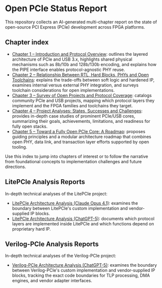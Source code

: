 # Open PCIe Status Report

This repository collects an AI-generated multi-chapter report on the state of open-source PCI Express (PCIe) development across FPGA platforms.

## Chapter index
- [Chapter 1 – Introduction and Protocol Overview](chapter1.md): outlines the layered architecture of PCIe and USB 3.x, highlights shared physical mechanisms such as 8b/10b and 128b/130b encoding, and explains how the PIPE interface enables protocol-agnostic PHY reuse.
- [Chapter 2 – Relationship Between RTL, Hard Blocks, PHYs and Open Toolchains](chapter2.md): explains the trade-offs between soft logic and hardened IP, examines internal versus external PHY integration, and surveys toolchain considerations for open implementations.
- [Chapter 3 – Survey of Open Projects and Protocol Coverage](chapter3.md): catalogs community PCIe and USB projects, mapping which protocol layers they implement and the FPGA families and toolchains they target.
- [Chapter 4 – Project Analyses: States, Successes and Challenges](chapter4.md): provides in-depth case studies of prominent PCIe/USB cores, summarizing their goals, achievements, limitations, and readiness for fully open stacks.
- [Chapter 5 – Toward a Fully Open PCIe Core: A Roadmap](chapter5.md): proposes guiding principles and a modular architecture roadmap that combines open PHY, data link, and transaction layer efforts supported by open tooling.

Use this index to jump into chapters of interest or to follow the narrative from foundational concepts to implementation challenges and future directions.

## LitePCIe Analysis Reports

In-depth technical analyses of the LitePCIe project:
- [LitePCIe Architecture Analysis (Claude Opus 4.1)](litepcie-analysis-claude-opus-4-1.md): examines the boundary between LitePCIe's custom implementation and vendor-supplied IP blocks.
- [LitePCIe Architecture Analysis (ChatGPT-5)](litepcie-analysis-chatgpt5.md): documents which protocol layers are implemented inside LitePCIe and which functions depend on proprietary hard IP.

## Verilog-PCIe Analysis Reports

In-depth technical analyses of the Verilog-PCIe project:
- [Verilog-PCIe Architecture Analysis (ChatGPT-5)](verilog-pcie-analysis-chatgpt5.md): examines the boundary between Verilog-PCIe's custom implementation and vendor-supplied IP blocks, tracking the exact code boundaries for TLP processing, DMA engines, and vendor adapter interfaces.
